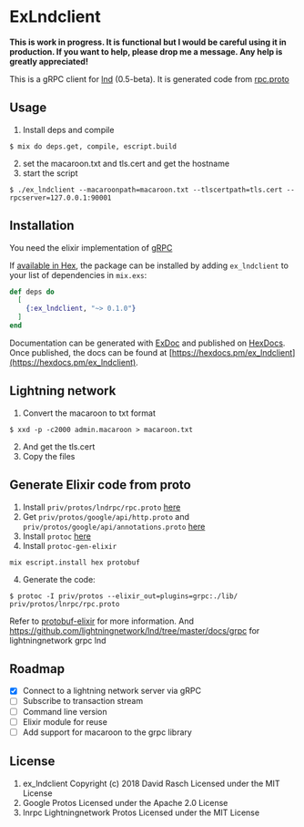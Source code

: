 # ExLndclient

**This is work in progress. It is functional but I would be careful using it in production. If you want to help, please drop me a message. Any help is greatly appreciated!**

This is a gRPC client for [lnd](https://github.com/lightningnetwork/lnd) (0.5-beta). It is generated code from [rpc.proto](https://github.com/lightningnetwork/lnd/blob/v0.5-beta/lnrpc/rpc.proto)



## Usage

1. Install deps and compile
```shell
$ mix do deps.get, compile, escript.build
```
2. set the macaroon.txt and tls.cert and get the hostname
3. start the script
```
$ ./ex_lndclient --macaroonpath=macaroon.txt --tlscertpath=tls.cert --rpcserver=127.0.0.1:90001
```

## Installation

You need the elixir implementation of [gRPC](https://github.com/tony612/grpc-elixir)

If [available in Hex](https://hex.pm/docs/publish), the package can be installed
by adding `ex_lndclient` to your list of dependencies in `mix.exs`:

```elixir
def deps do
  [
    {:ex_lndclient, "~> 0.1.0"}
  ]
end
```

Documentation can be generated with [ExDoc](https://github.com/elixir-lang/ex_doc)
and published on [HexDocs](https://hexdocs.pm). Once published, the docs can
be found at [https://hexdocs.pm/ex_lndclient](https://hexdocs.pm/ex_lndclient).

## Lightning network

1. Convert the macaroon to txt format
```shell
$ xxd -p -c2000 admin.macaroon > macaroon.txt
```
2. And get the tls.cert
3. Copy the files

## Generate Elixir code from proto
1. Install `priv/protos/lndrpc/rpc.proto` [here](https://github.com/lightningnetwork/lnd/blob/master/lnrpc/rpc.proto)
2. Get `priv/protos/google/api/http.proto`
and `priv/protos/google/api/annotations.proto` [here](https://github.com/googleapis/googleapis.git)
3. Install `protoc` [here](https://developers.google.com/protocol-buffers/docs/downloads)
4. Install `protoc-gen-elixir`
```
mix escript.install hex protobuf
```
4. Generate the code:
```shell
$ protoc -I priv/protos --elixir_out=plugins=grpc:./lib/ priv/protos/lnrpc/rpc.proto
```

Refer to [protobuf-elixir](https://github.com/tony612/protobuf-elixir#usage) for more information.
And https://github.com/lightningnetwork/lnd/tree/master/docs/grpc for lightningnetwork grpc lnd

## Roadmap
- [X] Connect to a lightning network server via gRPC
- [ ] Subscribe to transaction stream
- [ ] Command line version
- [ ] Elixir module for reuse
- [ ] Add support for macaroon to the grpc library
## License

1. ex_lndclient Copyright (c) 2018 David Rasch Licensed under the MIT License
2. Google Protos Licensed under the Apache 2.0 License
3. lnrpc Lightningnetwork Protos Licensed under the MIT License
